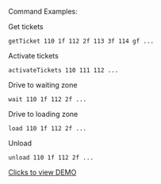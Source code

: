 Command Examples:

Get tickets
```
getTicket 110 1f 112 2f 113 3f 114 gf ...
```

Activate tickets
```
activateTickets 110 111 112 ...
```

Drive to waiting zone
```
wait 110 1f 112 2f ...
```

Drive to loading zone
```
load 110 1f 112 2f ...
```

Unload
```
unload 110 1f 112 2f ...
```

<a href="https://tms-simulator.herokuapp.com/" target="_blank">Clicks to view DEMO</a>
